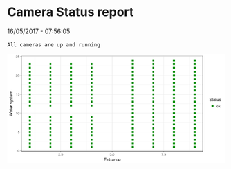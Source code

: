 Camera Status report
================
16/05/2017 - 07:56:05

    All cameras are up and running

![](camreport_files/figure-markdown_github/unnamed-chunk-2-1.png)
